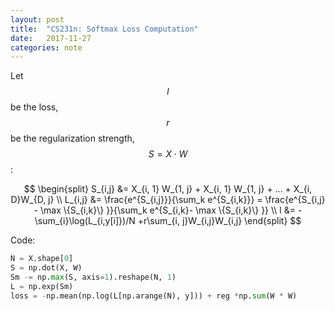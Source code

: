 ```yaml
---
layout: post
title:  "CS231n: Softmax Loss Computation"
date:   2017-11-27
categories: note
---
```


Let $$l$$ be the loss, $$r$$ be the regularization strength, $$S = X \cdot W$$:


$$
\begin{split}
S_{i,j} &= X_{i, 1} W_{1, j} + X_{i, 1} W_{1, j} + ... + X_{i, D}W_{D, j} \\
L_{i,j} &= \frac{e^{S_{i,j}}}{\sum_k e^{S_{i,k}}} = \frac{e^{S_{i,j} - \max \{S_{i,k}\} }}{\sum_k e^{S_{i,k}- \max \{S_{i,k}\} }} \\
l &= -\sum_{i}\log(L_{i,y[i]})/N +r\sum_{i, j}W_{i,j}W_{i,j}
\end{split}
$$


Code:

```python
N = X.shape[0]
S = np.dot(X, W)
Sm -= np.max(S, axis=1).reshape(N, 1)
L = np.exp(Sm)
loss = -np.mean(np.log(L[np.arange(N), y])) + reg *np.sum(W * W)
```


